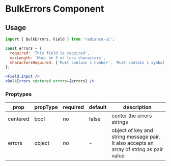 # BulkErrors Component
## Usage

```jsx
import { BulkErrors, Field } from 'radiance-ui';

const errors = {
  required: 'This field is required',
  maxLength: 'Must be 3 or less characters',
  charactersRequired: ['Must contain 1 number', 'Must contain 1 symbol'],
};

<Field.Input />
<BulkErrors centered errors={errors} />
```

<!-- STORY -->

### Proptypes
| prop                | propType    | required | default    | description                                                                                                                  
|---------------------|-------------|----------|------------|------------------------------------------------------------------------------------------------------------------------------|
| centered            | bool        | no       | false      | center the errors strings |
| errors              | object      | no       | -          | object of key and string message pair. It also accepts an array of string as pair value |
